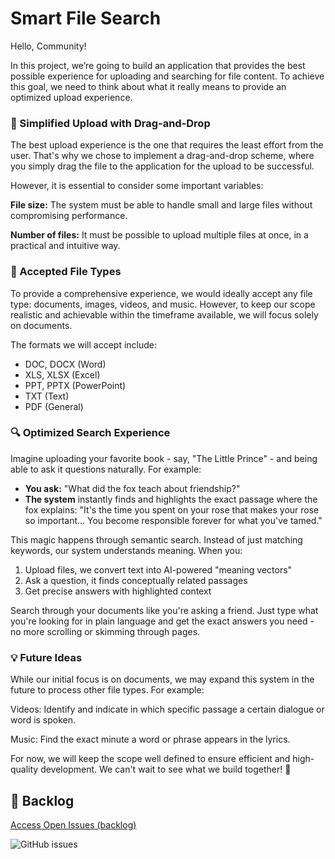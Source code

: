 # Smart File Search

Hello, Community!

In this project, we’re going to build an application that provides the best possible experience for uploading and searching for file content. To achieve this goal, we need to think about what it really means to provide an optimized upload experience.

### 🚀 Simplified Upload with Drag-and-Drop

The best upload experience is the one that requires the least effort from the user. That's why we chose to implement a drag-and-drop scheme, where you simply drag the file to the application for the upload to be successful.

However, it is essential to consider some important variables:

**File size:** The system must be able to handle small and large files without compromising performance.

**Number of files:** It must be possible to upload multiple files at once, in a practical and intuitive way.

### 📄 Accepted File Types

To provide a comprehensive experience, we would ideally accept any file type: documents, images, videos, and music. However, to keep our scope realistic and achievable within the timeframe available, we will focus solely on documents.

The formats we will accept include:

- DOC, DOCX (Word)
- XLS, XLSX (Excel)
- PPT, PPTX (PowerPoint)
- TXT (Text)
- PDF (General)

### 🔍 Optimized Search Experience

Imagine uploading your favorite book - say, "The Little Prince" - and being able to ask it questions naturally. For example:

 - **You ask:** "What did the fox teach about friendship?"
 - **The system** instantly finds and highlights the exact passage where the fox explains: "It's the time you spent on your rose that makes your rose so important... You become responsible forever for what you've tamed."

This magic happens through semantic search. Instead of just matching keywords, our system understands meaning. When you:

1. Upload files, we convert text into AI-powered "meaning vectors"
2. Ask a question, it finds conceptually related passages
3. Get precise answers with highlighted context

Search through your documents like you're asking a friend. Just type what you're looking for in plain language and get the exact answers you need - no more scrolling or skimming through pages.



### 💡 Future Ideas

While our initial focus is on documents, we may expand this system in the future to process other file types. For example:

Videos: Identify and indicate in which specific passage a certain dialogue or word is spoken.

Music: Find the exact minute a word or phrase appears in the lyrics.

For now, we will keep the scope well defined to ensure efficient and high-quality development. We can't wait to see what we build together! 🚀

## 🚧 Backlog

[Access Open Issues (backlog)](https://github.com/feliperooke/smart-file-search/issues)

![GitHub issues](https://img.shields.io/github/issues/feliperooke/smart-file-search?label=Backlog)


